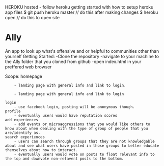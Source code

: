 
HEROKU hosted - follow heroku getting started with how to setup heroku app files
$ git push heroku master     // do this after making changes
$ heroku open 					// do this to open site


# Ally
An app to look up what's offensive and or helpful to communities other than yourself
Getting Started:
	-Clone the repository
	-navigate to your machine to the Ally folder that you cloned from github
	-open index.html in your preffered web browser
	
	
Scope:
	homepage

		- landing page with general info and link to login.

		- landing page with general info and link to login

	login
		- use facebook login, posting will be anonymous though.
	profile
		- eventually users would have reputation scores
	add experiences
		- add events or microaggressions that you would like others to know about when dealing with the type of group of people that you are/identify as.
	search experiences
		- users can search through groups that they are not knowledgable about and see what users have posted in those groups to better educate themselves about how to interact.
		- eventually users would vote on posts to float relevant info to the top and downvote non-relavent posts to the bottom.
		

	

